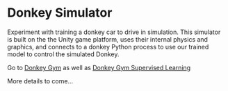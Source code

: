 # Donkey Simulator

Experiment with training a donkey car to drive in simulation. This simulator is built on the the Unity game platform, uses their internal physics and graphics, and connects to a donkey Python process to use our trained model to control the simulated Donkey.

Go to [Donkey Gym](https://github.com/tawnkramer/donkey_gym/README.md) as well as 
[Donkey Gym Supervised Learning](https://github.com/tawnkramer/donkey_gym/tree/master/examples/supervised_learning/README.md)

More details to come...